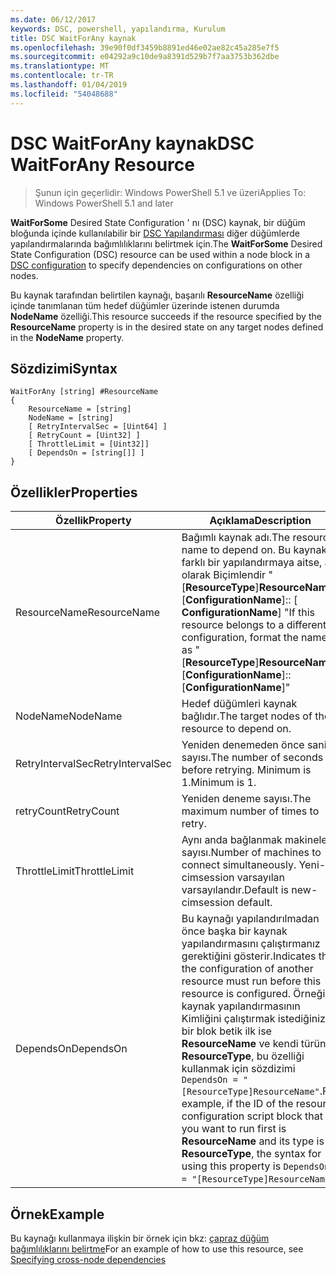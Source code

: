 ```yaml
---
ms.date: 06/12/2017
keywords: DSC, powershell, yapılandırma, Kurulum
title: DSC WaitForAny kaynak
ms.openlocfilehash: 39e90f0df3459b8891ed46e02ae82c45a285e7f5
ms.sourcegitcommit: e04292a9c10de9a8391d529b7f7aa3753b362dbe
ms.translationtype: MT
ms.contentlocale: tr-TR
ms.lasthandoff: 01/04/2019
ms.locfileid: "54048688"
---
```

# <a name="dsc-waitforany-resource"></a><span data-ttu-id="2fbb4-103">DSC WaitForAny kaynak</span><span class="sxs-lookup"><span data-stu-id="2fbb4-103">DSC WaitForAny Resource</span></span>

> <span data-ttu-id="2fbb4-104">Şunun için geçerlidir: Windows PowerShell 5.1 ve üzeri</span><span class="sxs-lookup"><span data-stu-id="2fbb4-104">Applies To: Windows PowerShell 5.1 and later</span></span>

<span data-ttu-id="2fbb4-105">**WaitForSome** Desired State Configuration ' nı (DSC) kaynak, bir düğüm bloğunda içinde kullanılabilir bir [DSC Yapılandırması](../../../configurations/configurations.md) diğer düğümlerde yapılandırmalarında bağımlılıklarını belirtmek için.</span><span class="sxs-lookup"><span data-stu-id="2fbb4-105">The **WaitForSome** Desired State Configuration (DSC) resource can be used within a node block in a [DSC configuration](../../../configurations/configurations.md) to specify dependencies on configurations on other nodes.</span></span>

<span data-ttu-id="2fbb4-106">Bu kaynak tarafından belirtilen kaynağı, başarılı **ResourceName** özelliği içinde tanımlanan tüm hedef düğümler üzerinde istenen durumda **NodeName** özelliği.</span><span class="sxs-lookup"><span data-stu-id="2fbb4-106">This resource succeeds if the resource specified by the **ResourceName** property is in the desired state on any target nodes defined in the **NodeName** property.</span></span>


## <a name="syntax"></a><span data-ttu-id="2fbb4-107">Sözdizimi</span><span class="sxs-lookup"><span data-stu-id="2fbb4-107">Syntax</span></span>

```
WaitForAny [string] #ResourceName
{
    ResourceName = [string]
    NodeName = [string]
    [ RetryIntervalSec = [Uint64] ]
    [ RetryCount = [Uint32] ]
    [ ThrottleLimit = [Uint32]]
    [ DependsOn = [string[]] ]
}
```

## <a name="properties"></a><span data-ttu-id="2fbb4-108">Özellikler</span><span class="sxs-lookup"><span data-stu-id="2fbb4-108">Properties</span></span>

|  <span data-ttu-id="2fbb4-109">Özellik</span><span class="sxs-lookup"><span data-stu-id="2fbb4-109">Property</span></span>  |  <span data-ttu-id="2fbb4-110">Açıklama</span><span class="sxs-lookup"><span data-stu-id="2fbb4-110">Description</span></span>   |
|---|---|
| <span data-ttu-id="2fbb4-111">ResourceName</span><span class="sxs-lookup"><span data-stu-id="2fbb4-111">ResourceName</span></span>| <span data-ttu-id="2fbb4-112">Bağımlı kaynak adı.</span><span class="sxs-lookup"><span data-stu-id="2fbb4-112">The resource name to depend on.</span></span> <span data-ttu-id="2fbb4-113">Bu kaynak farklı bir yapılandırmaya aitse, adı olarak Biçimlendir "[__ResourceType__]__ResourceName__:: [__ConfigurationName__]:: [ __ConfigurationName__] "</span><span class="sxs-lookup"><span data-stu-id="2fbb4-113">If this resource belongs to a different configuration, format the name as "[__ResourceType__]__ResourceName__::[__ConfigurationName__]::[__ConfigurationName__]"</span></span>|
| <span data-ttu-id="2fbb4-114">NodeName</span><span class="sxs-lookup"><span data-stu-id="2fbb4-114">NodeName</span></span>| <span data-ttu-id="2fbb4-115">Hedef düğümleri kaynak bağlıdır.</span><span class="sxs-lookup"><span data-stu-id="2fbb4-115">The target nodes of the resource to depend on.</span></span>|
| <span data-ttu-id="2fbb4-116">RetryIntervalSec</span><span class="sxs-lookup"><span data-stu-id="2fbb4-116">RetryIntervalSec</span></span>| <span data-ttu-id="2fbb4-117">Yeniden denemeden önce saniye sayısı.</span><span class="sxs-lookup"><span data-stu-id="2fbb4-117">The number of seconds before retrying.</span></span> <span data-ttu-id="2fbb4-118">Minimum is 1.</span><span class="sxs-lookup"><span data-stu-id="2fbb4-118">Minimum is 1.</span></span>|
| <span data-ttu-id="2fbb4-119">retryCount</span><span class="sxs-lookup"><span data-stu-id="2fbb4-119">RetryCount</span></span>| <span data-ttu-id="2fbb4-120">Yeniden deneme sayısı.</span><span class="sxs-lookup"><span data-stu-id="2fbb4-120">The maximum number of times to retry.</span></span>|
| <span data-ttu-id="2fbb4-121">ThrottleLimit</span><span class="sxs-lookup"><span data-stu-id="2fbb4-121">ThrottleLimit</span></span>| <span data-ttu-id="2fbb4-122">Aynı anda bağlanmak makineleri sayısı.</span><span class="sxs-lookup"><span data-stu-id="2fbb4-122">Number of machines to connect simultaneously.</span></span> <span data-ttu-id="2fbb4-123">Yeni-cimsession varsayılan varsayılandır.</span><span class="sxs-lookup"><span data-stu-id="2fbb4-123">Default is new-cimsession default.</span></span>|
| <span data-ttu-id="2fbb4-124">DependsOn</span><span class="sxs-lookup"><span data-stu-id="2fbb4-124">DependsOn</span></span> | <span data-ttu-id="2fbb4-125">Bu kaynağı yapılandırılmadan önce başka bir kaynak yapılandırmasını çalıştırmanız gerektiğini gösterir.</span><span class="sxs-lookup"><span data-stu-id="2fbb4-125">Indicates that the configuration of another resource must run before this resource is configured.</span></span> <span data-ttu-id="2fbb4-126">Örneğin, kaynak yapılandırmasının Kimliğini çalıştırmak istediğiniz bir blok betik ilk ise __ResourceName__ ve kendi türünün __ResourceType__, bu özelliği kullanmak için sözdizimi `DependsOn = "[ResourceType]ResourceName"`.</span><span class="sxs-lookup"><span data-stu-id="2fbb4-126">For example, if the ID of the resource configuration script block that you want to run first is __ResourceName__ and its type is __ResourceType__, the syntax for using this property is `DependsOn = "[ResourceType]ResourceName"`.</span></span>|

## <a name="example"></a><span data-ttu-id="2fbb4-127">Örnek</span><span class="sxs-lookup"><span data-stu-id="2fbb4-127">Example</span></span>

<span data-ttu-id="2fbb4-128">Bu kaynağı kullanmaya ilişkin bir örnek için bkz: [çapraz düğüm bağımlılıklarını belirtme](../../../configurations/crossNodeDependencies.md)</span><span class="sxs-lookup"><span data-stu-id="2fbb4-128">For an example of how to use this resource, see [Specifying cross-node dependencies](../../../configurations/crossNodeDependencies.md)</span></span>
